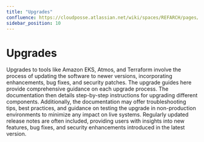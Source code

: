 ```yaml
---
title: "Upgrades"
confluence: https://cloudposse.atlassian.net/wiki/spaces/REFARCH/pages/1197113345/Upgrades
sidebar_position: 10
---
```


# Upgrades

Upgrades to tools like Amazon EKS, Atmos, and Terraform involve the process of updating the software to newer versions, incorporating enhancements, bug fixes, and security patches. The upgrade guides here provide comprehensive guidance on each upgrade process. The documentation then details step-by-step instructions for upgrading different components. Additionally, the documentation may offer troubleshooting tips, best practices, and guidance on testing the upgrade in non-production environments to minimize any impact on live systems. Regularly updated release notes are often included, providing users with insights into new features, bug fixes, and security enhancements introduced in the latest version.
